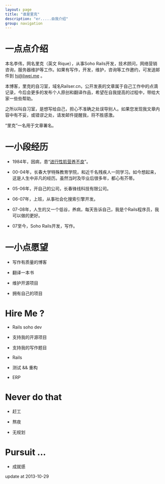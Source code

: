```yaml
---
layout: page
title: "谁是里克"
description: "er.....自我介绍"
group: navigation
---
```


# 一点点介绍

本名李伟，网名里克（英文 Rique），从事Soho Rails开发，技术顾问，网络营销咨询，服务器维护等工作。如果有写作，开发，维护，咨询等工作邀约，可发送邮件到 hi@liwei.me 。

本博客，里克的自习室，域名Railser.cn，公开发表的文章属于自己工作中的点滴记录，今后会更多的发布个人原创和翻译作品，希望在自我提高的过程中，带给大家一些些帮助。

之所以叫自习室，是想写给自己，担心不准确之处误导别人。如果您发现我文章内容中有不妥，或错谬之处，请发邮件提醒我，将不胜感激。

“里克”一名用于文章署名。

# 一小段经历

* 1984年，因病，患“[进行性肌营养不良](http://baike.baidu.com/view/443936.htm)”。

* 00-04年，长春大学特殊教育学院，和近千名残疾人一同学习。如今想起来，这是人生中非凡的经历。虽然当时及毕业后很多年，都心有芥蒂。

* 05-06年，开自己的公司，长春锋线科技有限公司。

* 06-07年，上班，从事社会化搜索引擎开发。

* 07-08年，人生的又一个低谷，养病，每天告诉自己，我是个Rails程序员，我可以做的更好。

* 07至今，Soho Rails开发，写作。

# 一小点愿望

* 写作有质量的博客

* 翻译一本书

* 维护开源项目

* 拥有自己的项目

# Hire Me ?

* Rails soho dev

* 支持我的开源项目

* 支持我的写作题目

* Rails

* 测试 && 重构

* ERP

# Never do that

* 赶工

* 熬夜

* 无规划

# Pursuit ...

* 成就感


update at 2013-10-29